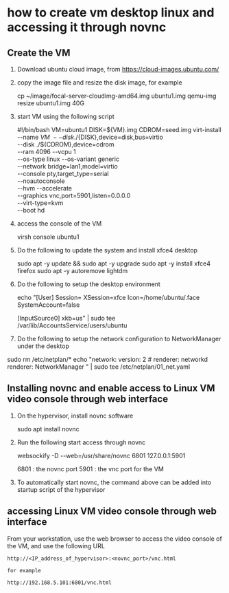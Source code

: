 # how to create vm desktop linux and accessing it through novnc

## Create the VM
1. Download ubuntu cloud image, from https://cloud-images.ubuntu.com/
2. copy the image file and resize the disk image, for example
    
    cp ~/image/focal-server-cloudimg-amd64.img ubuntu1.img
    qemu-img resize ubuntu1.img 40G
    
3. start VM using the following script

    #!/bin/bash
    VM=ubuntu1
    DISK=${VM}.img
    CDROM=seed.img
    virt-install --name ${VM} \
      --disk ./${DISK},device=disk,bus=virtio \
      --disk ./${CDROM},device=cdrom \
      --ram 4096 --vcpu 1  \
      --os-type linux --os-variant generic \
      --network bridge=lan1,model=virtio \
      --console pty,target_type=serial \
      --noautoconsole \
      --hvm --accelerate  \
      --graphics vnc,port=5901,listen=0.0.0.0  \
      --virt-type=kvm  \
      --boot hd

4. access the console of the VM
  
    virsh console ubuntu1

5. Do the following to update the system and install xfce4 desktop

    sudo apt -y update && sudo apt -y upgrade
    sudo apt -y install xfce4 firefox
    sudo apt -y autoremove lightdm
    
6. Do the following to setup the desktop environment

    echo "[User]
    Session=
    XSession=xfce
    Icon=/home/ubuntu/.face
    SystemAccount=false

    [InputSource0]
    xkb=us" | sudo tee  /var/lib/AccountsService/users/ubuntu

7. Do the following to setup the network configuration to NetworkManager under the desktop 

sudo  rm /etc/netplan/*
echo "network:
    version: 2
    # renderer: networkd
    renderer: NetworkManager
" | sudo tee /etc/netplan/01_net.yaml
    
## Installing novnc and enable access to Linux VM video console through web interface

1. On the hypervisor, install novnc software

    sudo apt install novnc

2. Run the following start access through novnc

    websockify -D --web=/usr/share/novnc 6801 127.0.0.1:5901
    
    6801 : the novnc port
    5901 : the vnc port for the VM 

3. To automatically start novnc, the  command above can be added into startup script of the hypervisor

## accessing Linux VM video console through web interface
From your workstation, use the web browser to access the video console of the VM, and use the following URL

    http://<IP_address_of_hypervisor>:<novnc_port>/vnc.html
    
    for example
    
    http://192.168.5.101:6801/vnc.html
    
 
    
